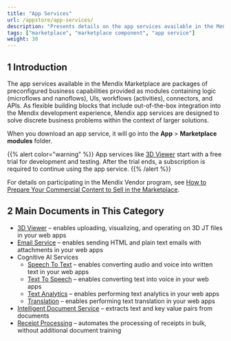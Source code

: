```yaml
---
title: "App Services"
url: /appstore/app-services/
description: "Presents details on the app services available in the Mendix Marketplace."
tags: ["marketplace", "marketplace component", "app service"]
weight: 30
---
```


## 1 Introduction

The app services available in the Mendix Marketplace are packages of preconfigured business capabilities provided as modules containing logic (microflows and nanoflows), UIs, workflows (activities), connectors, and APIs. As flexible building blocks that include out-of-the-box integration into the Mendix development experience, Mendix app services are designed to solve discrete business problems within the context of larger solutions. 

When you download an app service, it will go into the **App** > **Marketplace modules** folder.

{{% alert color="warning" %}}
App services like [3D Viewer](/appstore/app-services/3d-viewer/) start with a free trial for development and testing. After the trial ends, a subscription is required to continue using the app service.
{{% /alert %}}

For details on participating in the Mendix Vendor program, see [How to Prepare Your Commercial Content to Sell in the Marketplace](/appstore/creating-content/prepare/).

## 2 Main Documents in This Category

* [3D Viewer](/appstore/app-services/3d-viewer/) – enables uploading, visualizing, and operating on 3D JT files in your web apps 
* [Email Service](/appstore/app-services/email-service/) – enables sending HTML and plain text emails with attachments in your web apps
* Cognitive AI Services
    * [Speech To Text](/appstore/app-services/speech-to-text/) – enables converting audio and voice into written text in your web apps
    * [Text To Speech](/appstore/app-services/text-to-speech/) – enables converting text into voice in your web apps
    * [Text Analytics](/appstore/app-services/text-analytics/) – enables performing text analytics in your web apps
    * [Translation](/appstore/app-services/translation/) – enables performing text translation in your web apps
* [Intelligent Document Service](/appstore/app-services/intelligent-document-service/) – extracts text and key value pairs from documents
* [Receipt Processing](/appstore/app-services/receipt-processing/) – automates the processing of receipts in bulk, without additional document training
